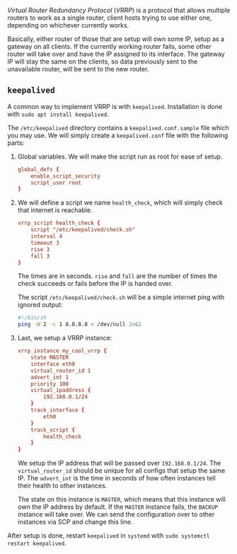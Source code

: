*Virtual Router Redundancy Protocol* (*VRRP*) is a protocol that allows multiple routers to work as
a single router, client hosts trying to use either one, depending on whichever currently works.

Basically, either router of those that are setup will own some IP, setup as a gateway on all
clients. If the currently working router fails, some other router will take over and have the IP
assigned to its interface. The gateway IP will stay the same on the clients, so data previously sent
to the unavailable router, will be sent to the new router.

## `keepalived`

A common way to implement VRRP is with `keepalived`. Installation is done with
`sudo apt install keepalived`.

The `/etc/keepalived` directory contains a `keepalived.conf.sample` file which you may use. We will
simply create a `keepalived.conf` file with the following parts:

1. Global variables. We will make the script run as root for ease of setup.

   ```conf
   global_defs {
       enable_script_security
       script_user root
   }
   ```

2. We will define a script we name `health_check`, which will simply check that internet is
   reachable.

   ```conf
   vrrp_script health_check {
       script "/etc/keepalived/check.sh"
       interval 4
       timeout 3
       rise 3
       fall 3
   }
   ```

   The times are in seconds. `rise` and `fall` are the number of times the check succeeds or fails
   before the IP is handed over.

   The script `/etc/keepalived/check.sh` will be a simple internet ping with ignored output:

   ```bash
   #!/bin/sh
   ping -W 2 -c 1 8.8.8.8 > /dev/null 2>&1
   ```

3. Last, we setup a VRRP instance:

   ```conf
   vrrp_instance my_cool_vrrp {
       state MASTER
       interface eth0
       virtual_router_id 1
       advert_int 1
       priority 100
       virtual_ipaddress {
           192.168.0.1/24
       }
       track_interface {
           eth0
       }
       track_script {
           health_check
       }
   }
   ```

   We setup the IP address that will be passed over `192.168.0.1/24`. The `virtual_router_id`
   should be unique for all configs that setup the same IP. The `advert_int` is the time in seconds
   of how often instances tell their health to other instances.

   The state on this instance is `MASTER`, which means that this instance will own the IP address
   by default. If the `MASTER` instance fails, the `BACKUP` instance will take over. We can send
   the configuration over to other instances via SCP and change this line.

After setup is done, restart `keepalived` in `systemd` with `sudo systemctl restart keepalived`.
